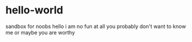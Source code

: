 # hello-world
sandbox for noobs
hello i am no fun at all
you probably don't want to know me
or maybe you are worthy
